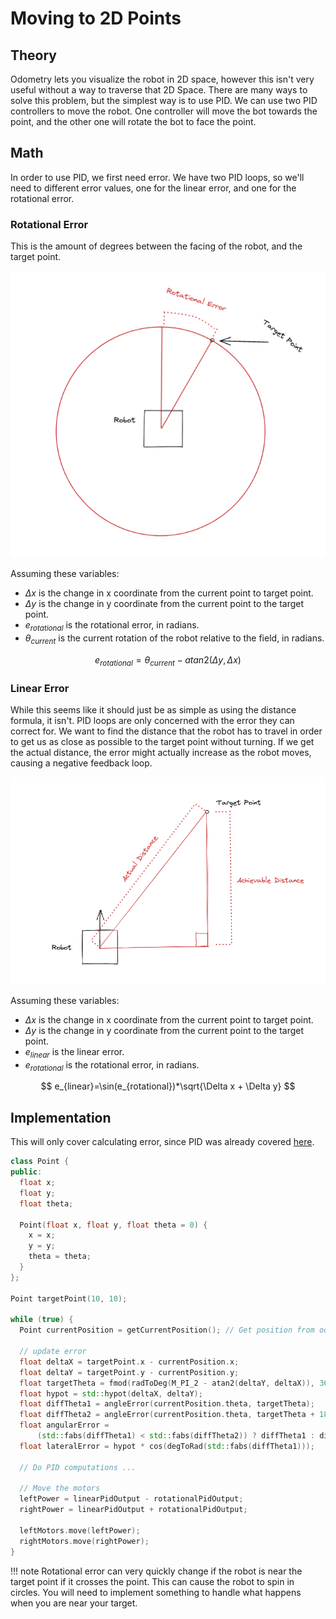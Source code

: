 # Moving to 2D Points

## Theory

Odometry lets you visualize the robot in 2D space, however this isn't very useful without a way to traverse that 2D Space. There are many ways to solve this problem, but the simplest way is to use PID. We can use two PID controllers to move the robot. One controller will move the bot towards the point, and the other one will rotate the bot to face the point.

## Math

In order to use PID, we first need error. We have two PID loops, so we'll need to different error values, one for the linear error, and one for the rotational error.

### Rotational Error

This is the amount of degrees between the facing of the robot, and the target point.

![Image](../../assets/rotational-error.png)

Assuming these variables:

-   $\Delta x$ is the change in x coordinate from the current point to target point.
-   $\Delta y$ is the change in y coordinate from the current point to the target point.
-   $e_{rotational}$ is the rotational error, in radians.
-   $\theta_{current}$ is the current rotation of the robot relative to the field, in radians.

$$
e_{rotational}=\theta_{current}-atan2(\Delta y,\Delta x)
$$

### Linear Error

While this seems like it should just be as simple as using the distance formula, it isn't. PID loops are only concerned with the error they can correct for. We want to find the distance that the robot has to travel in order to get us as close as possible to the target point without turning. If we get the actual distance, the error might actually increase as the robot moves, causing a negative feedback loop.

![Image](../../assets/linear-error.png)

Assuming these variables:

-   $\Delta x$ is the change in x coordinate from the current point to target point.
-   $\Delta y$ is the change in y coordinate from the current point to the target point.
-   $e_{linear}$ is the linear error.
-   $e_{rotational}$ is the rotational error, in radians.

$$
e_{linear}=\sin(e_{rotational})*\sqrt{\Delta x + \Delta y}
$$

## Implementation

This will only cover calculating error, since PID was already covered [here](./pid.md).

```cpp
class Point {
public:
  float x;
  float y;
  float theta;

  Point(float x, float y, float theta = 0) {
    x = x;
    y = y;
    theta = theta;
  }
};

Point targetPoint(10, 10);

while (true) {
  Point currentPosition = getCurrentPosition(); // Get position from odometry

  // update error
  float deltaX = targetPoint.x - currentPosition.x;
  float deltaY = targetPoint.y - currentPosition.y;
  float targetTheta = fmod(radToDeg(M_PI_2 - atan2(deltaY, deltaX)), 360);
  float hypot = std::hypot(deltaX, deltaY);
  float diffTheta1 = angleError(currentPosition.theta, targetTheta);
  float diffTheta2 = angleError(currentPosition.theta, targetTheta + 180);
  float angularError =
      (std::fabs(diffTheta1) < std::fabs(diffTheta2)) ? diffTheta1 : diffTheta2;
  float lateralError = hypot * cos(degToRad(std::fabs(diffTheta1)));

  // Do PID computations ...

  // Move the motors
  leftPower = linearPidOutput - rotationalPidOutput;
  rightPower = linearPidOutput + rotationalPidOutput;

  leftMotors.move(leftPower);
  rightMotors.move(rightPower);
}
```

<!--prettier-ignore-->
!!! note
    Rotational error can very quickly change if the robot is near the target point if it crosses the point. This can cause the robot to spin in circles. You will need to implement something to handle what happens when you are near your target.

